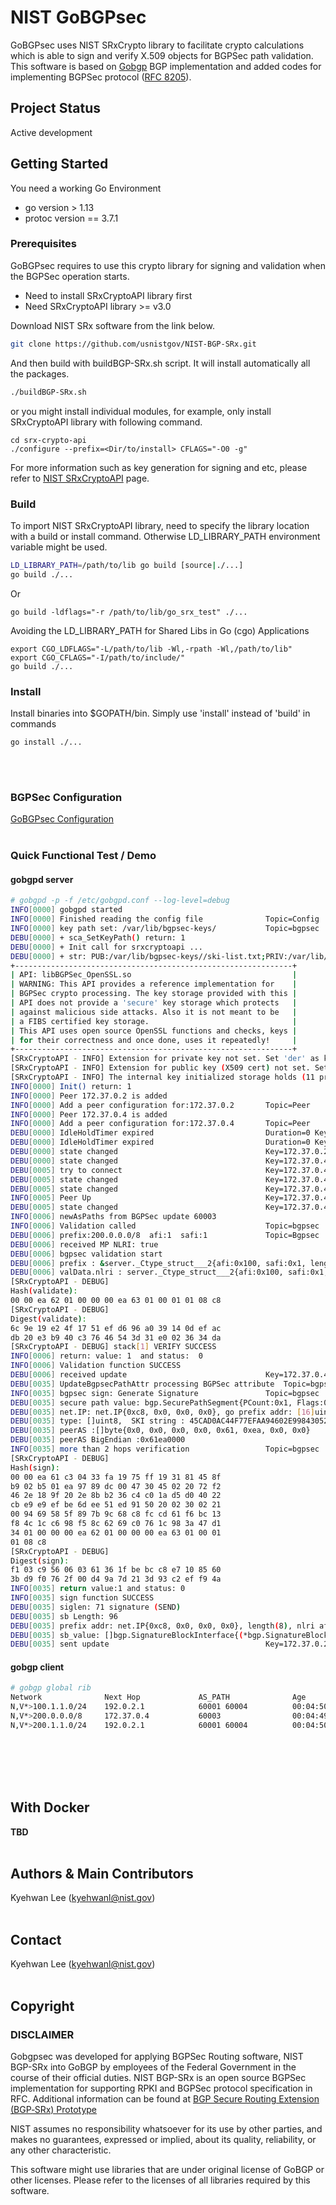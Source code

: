 
# NIST GoBGPsec 
GoBGPsec uses NIST SRxCrypto library to facilitate crypto calculations
which is able to sign and verify X.509 objects for BGPSec path validation. 
This software is based on [Gobgp](https://github.com/osrg/gobgp) BGP implementation and added codes for 
implementing BGPSec protocol ([RFC 8205](https://tools.ietf.org/html/rfc8205)).


## Project Status

Active development




## Getting Started

You need a working Go Environment 

* go version > 1.13 
* protoc version == 3.7.1


### Prerequisites
GoBGPsec requires to use this crypto library for signing and validation 
when the BGPSec operation starts.
* Need to install SRxCryptoAPI library first
* Need SRxCryptoAPI library >= v3.0

Download NIST SRx software from the link below. 
```bash
git clone https://github.com/usnistgov/NIST-BGP-SRx.git
```

And then build with buildBGP-SRx.sh script.
It will install automatically all the packages.
```bash
./buildBGP-SRx.sh
```
or you might install individual modules, for example, only install SRxCryptoAPI library with
following command.
```
cd srx-crypto-api
./configure --prefix=<Dir/to/install> CFLAGS="-O0 -g"
```
For more information such as key generation for signing and etc,
please refer to [NIST SRxCryptoAPI](https://github.com/usnistgov/NIST-BGP-SRx/tree/master/srx-crypto-api) page.


### Build 
To import NIST SRxCryptoAPI library, need to specify the library location with a build or
install command. Otherwise LD_LIBRARY_PATH environment variable might be used.
```bash
LD_LIBRARY_PATH=/path/to/lib go build [source|./...]                    
go build ./...
```
Or 
```
go build -ldflags="-r /path/to/lib/go_srx_test" ./...
```


Avoiding the LD_LIBRARY_PATH for Shared Libs in Go (cgo) Applications   
```
export CGO_LDFLAGS="-L/path/to/lib -Wl,-rpath -Wl,/path/to/lib"
export CGO_CFLAGS="-I/path/to/include/"
go build ./...
```


### Install
Install binaries into $GOPATH/bin. Simply use 'install' instead of 'build' in commands
```
go install ./...
```
</br></br>


### BGPSec Configuration
 [GoBGPsec Configuration](docs/sources/bgpsec.md)
</br></br>

### Quick Functional Test / Demo
#### gobgpd server
```bash
# gobgpd -p -f /etc/gobgpd.conf --log-level=debug
INFO[0000] gobgpd started                               
INFO[0000] Finished reading the config file              Topic=Config
INFO[0000] key path set: /var/lib/bgpsec-keys/           Topic=bgpsec
DEBU[0000] + sca_SetKeyPath() return: 1                 
DEBU[0000] + Init call for srxcryptoapi ...             
DEBU[0000] + str: PUB:/var/lib/bgpsec-keys//ski-list.txt;PRIV:/var/lib/bgpsec-keys//priv-ski-list.txt 
+--------------------------------------------------------------+
| API: libBGPSec_OpenSSL.so                                    |
| WARNING: This API provides a reference implementation for    |
| BGPSec crypto processing. The key storage provided with this |
| API does not provide a 'secure' key storage which protects   |
| against malicious side attacks. Also it is not meant to be   |
| a FIBS certified key storage.                                |
| This API uses open source OpenSSL functions and checks, keys |
| for their correctness and once done, uses it repeatedly!     |
+--------------------------------------------------------------+
[SRxCryptoAPI - INFO] Extension for private key not set. Set 'der' as key-file extension!
[SRxCryptoAPI - INFO] Extension for public key (X509 cert) not set. Set 'cert' as cert-file extension!
[SRxCryptoAPI - INFO] The internal key initialized storage holds (11 private and 5 public keys)!
INFO[0000] Init() return: 1                             
INFO[0000] Peer 172.37.0.2 is added                     
INFO[0000] Add a peer configuration for:172.37.0.2       Topic=Peer
INFO[0000] Peer 172.37.0.4 is added                     
INFO[0000] Add a peer configuration for:172.37.0.4       Topic=Peer
DEBU[0000] IdleHoldTimer expired                         Duration=0 Key=172.37.0.2 Topic=Peer
DEBU[0000] IdleHoldTimer expired                         Duration=0 Key=172.37.0.4 Topic=Peer
DEBU[0000] state changed                                 Key=172.37.0.2 Topic=Peer new=BGP_FSM_ACTIVE old=BGP_FSM_IDLE reason=idle-hold-timer-expired
DEBU[0000] state changed                                 Key=172.37.0.4 Topic=Peer new=BGP_FSM_ACTIVE old=BGP_FSM_IDLE reason=idle-hold-timer-expired
DEBU[0005] try to connect                                Key=172.37.0.4 Topic=Peer
DEBU[0005] state changed                                 Key=172.37.0.4 Topic=Peer new=BGP_FSM_OPENSENT old=BGP_FSM_ACTIVE reason=new-connection
DEBU[0005] state changed                                 Key=172.37.0.4 Topic=Peer new=BGP_FSM_OPENCONFIRM old=BGP_FSM_OPENSENT reason=open-msg-received
INFO[0005] Peer Up                                       Key=172.37.0.4 State=BGP_FSM_OPENCONFIRM Topic=Peer
DEBU[0005] state changed                                 Key=172.37.0.4 Topic=Peer new=BGP_FSM_ESTABLISHED old=BGP_FSM_OPENCONFIRM reason=open-msg-negotiated
INFO[0006] newAsPaths from BGPSec update 60003          
INFO[0006] Validation called                             Topic=bgpsec
DEBU[0006] prefix:200.0.0.0/8  afi:1  safi:1             Topic=Bgpsec
DEBU[0006] received MP NLRI: true                       
DEBU[0006] bgpsec validation start
DEBU[0006] prefix : &server._Ctype_struct___2{afi:0x100, safi:0x1, length:0x8, addr:[16]uint8{0xc8, 0x0, 0x0, 0x0, 0x0, 0x0, 0x0, 0x0, 0x0, 0x0, 0x0, 0x0, 0x0, 0x0, 0x0, 0x0}} 
DEBU[0006] valData.nlri : server._Ctype_struct___2{afi:0x100, safi:0x1, length:0x8, addr:[16]uint8{0xc8, 0x0, 0x0, 0x0, 0x0, 0x0, 0x0, 0x0, 0x0, 0x0, 0x0, 0x0, 0x0, 0x0, 0x0, 0x0}} 
[SRxCryptoAPI - DEBUG]
Hash(validate):
00 00 ea 62 01 00 00 00 ea 63 01 00 01 01 08 c8                     
[SRxCryptoAPI - DEBUG]
Digest(validate):
6c 9e 19 e2 4f 17 51 ef d6 96 a0 39 14 0d ef ac
db 20 e3 b9 40 c3 76 46 54 3d 31 e0 02 36 34 da 
[SRxCryptoAPI - DEBUG] stack[1] VERIFY SUCCESS
INFO[0006] return: value: 1  and status:  0             
INFO[0006] Validation function SUCCESS 
DEBU[0006] received update                               Key=172.37.0.4 Topic=Peer attributes="[{Origin: i} {Med: 0} {MpReach(ipv4-unicast): {Nexthop: 172.37.0.4, NLRIs: [200.0.0.0/8]}} {bgpsecs}]" nlri="[]" withdrawals="[]"
DEBU[0035] UpdateBgpsecPathAttr processing BGPSec attribute  Topic=bgpsec  
INFO[0035] bgpsec sign: Generate Signature               Topic=bgpsec       
DEBU[0035] secure path value: bgp.SecurePathSegment{PCount:0x1, Flags:0x0, ASN:0xea62} 
DEBU[0035] net.IP: net.IP{0xc8, 0x0, 0x0, 0x0}, go prefix addr: [16]uint8{0xc8, 0x0, 0x0, 0x0, 0x0, 0x0, 0x0, 0x0, 0x0, 0x0, 0x0, 0x0, 0x0, 0x0, 0x0, 0x0} 
DEBU[0035] type: []uint8,  SKI string : 45CAD0AC44F77EFAA94602E9984305215BF47DCD
DEBU[0035] peerAS :[]byte{0x0, 0x0, 0x0, 0x0, 0x61, 0xea, 0x0, 0x0}
DEBU[0035] peerAS BigEndian :0x61ea0000
INFO[0035] more than 2 hops verification                 Topic=bgpsec 
[SRxCryptoAPI - DEBUG]
Hash(sign):
00 00 ea 61 c3 04 33 fa 19 75 ff 19 31 81 45 8f     
b9 02 b5 01 ea 97 89 dc 00 47 30 45 02 20 72 f2
46 2e 18 9f 20 2e 8b b2 36 c4 c0 1a d5 d0 40 22
cb e9 e9 ef be 6d ee 51 ed 91 50 20 02 30 02 21
00 94 69 58 5f 89 7b 9c 68 c8 fc cd 61 f6 bc 13
f8 4c 1c c6 98 f5 8c 62 69 c0 76 1c 98 3a 47 d1
34 01 00 00 00 ea 62 01 00 00 00 ea 63 01 00 01
01 08 c8
[SRxCryptoAPI - DEBUG]
Digest(sign):
f1 03 c9 56 06 03 61 36 1f be bc c8 e7 10 85 60
3b d9 f0 76 2f 00 d4 9a 7d 21 3d 93 c2 ef f9 4a
INFO[0035] return value:1 and status: 0
INFO[0035] sign function SUCCESS 
DEBU[0035] siglen: 71 signature (SEND) 
DEBU[0035] sb Length: 96
DEBU[0035] prefix addr: net.IP{0xc8, 0x0, 0x0, 0x0}, length(8), nlri afi: 0x1, nlri safi: 0x1
DEBU[0035] sb_value: []bgp.SignatureBlockInterface{(*bgp.SignatureBlock)(0xc0003c5040)}
DEBU[0035] sent update                                   Key=172.37.0.2 State=BGP_FSM_ESTABLISHED Topic=Peer attributes="[{Origin: i} {bgpsecs} {MpReach(ipv4-unicast): {Nexthop: 172.37.0.3, NLRIs: [200.0.0.0/8]}}]" nlri="[]" withdrawals="[]"
```

#### gobgp client
```bash
# gobgp global rib
Network              Next Hop             AS_PATH              Age        Attrs                                                    
N,V*>100.1.1.0/24    192.0.2.1            60001 60004          00:04:50   [{Origin: i} {Communities: 65001:666} {bgpsecs}]         
N,V*>200.0.0.0/8     172.37.0.4           60003                00:04:49   [{Origin: i} {Med: 0} {bgpsecs}]                         
N,V*>200.1.1.0/24    192.0.2.1            60001 60004          00:04:50   [{Origin: i} {Communities: 65002:667} {bgpsecs}]
```


</br></br>
</br></br>

## With Docker
**TBD**
</br></br>


## Authors & Main Contributors
Kyehwan Lee (kyehwanl@nist.gov)
</br></br>


## Contact
Kyehwan Lee (kyehwanl@nist.gov)
</br></br>



## Copyright

### DISCLAIMER
Gobgpsec was developed for applying BGPSec Routing software, NIST BGP-SRx
into GoBGP by employees of the Federal Government in the course of their 
official duties. NIST BGP-SRx is an open source BGPSec implementation for 
supporting RPKI and BGPSec protocol specification in RFC. 
Additional information can be found at [BGP Secure Routing Extension (BGP‑SRx) Prototype](https://www.nist.gov/services-resources/software/bgp-secure-routing-extension-bgp-srx-prototype)


NIST assumes no responsibility whatsoever for its use by other parties,
and makes no guarantees, expressed or implied, about its quality,
reliability, or any other characteristic.

This software might use libraries that are under original license of
GoBGP or other licenses. Please refer to the licenses of all libraries 
required by this software.

